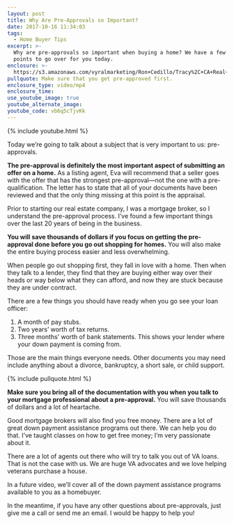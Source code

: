 ```yaml
---
layout: post
title: Why Are Pre-Approvals so Important?
date: 2017-10-16 11:34:03
tags:
  - Home Buyer Tips
excerpt: >-
  Why are pre-approvals so important when buying a home? We have a few important
  points to go over for you today.
enclosure: >-
  https://s3.amazonaws.com/vyralmarketing/Ron+Cedillo/Tracy%2C+CA+Real+Estate+Pre-Approvals.mp4
pullquote: Make sure that you get pre-approved first.
enclosure_type: video/mp4
enclosure_time:
use_youtube_image: true
youtube_alternate_image:
youtube_code: vb6q5cTjvKk
---
```



{% include youtube.html %}

Today we’re going to talk about a subject that is very important to us: pre-approvals.&nbsp;

**The pre-approval is definitely the most important aspect of submitting an offer on a home.** As a listing agent, Eva will recommend that a seller goes with the offer that has the strongest pre-approval—not the one with a pre-qualification. The letter has to state that all of your documents have been reviewed and that the only thing missing at this point is the appraisal.&nbsp;

Prior to starting our real estate company, I was a mortgage broker, so I understand the pre-approval process. I’ve found a few important things over the last 20 years of being in the business.&nbsp;

**You will save thousands of dollars if you focus on getting the pre-approval done before you go out shopping for homes.** You will also make the entire buying process easier and less overwhelming.&nbsp;

When people go out shopping first, they fall in love with a home. Then when they talk to a lender, they find that they are buying either way over their heads or way below what they can afford, and now they are stuck because they are under contract.&nbsp;

There are a few things you should have ready when you go see your loan officer:&nbsp;

1. A month of pay stubs.&nbsp;
2. Two years’ worth of tax returns.&nbsp;
3. Three months’ worth of bank statements. This shows your lender where your down payment is coming from.&nbsp;

Those are the main things everyone needs. Other documents you may need include anything about a divorce, bankruptcy, a short sale, or child support.&nbsp;

{% include pullquote.html %}

**Make sure you bring all of the documentation with you when you talk to your mortgage professional about a pre-approval.** You will save thousands of dollars and a lot of heartache.&nbsp;

Good mortgage brokers will also find you free money. There are a lot of great down payment assistance programs out there. We can help you do that. I’ve taught classes on how to get free money; I’m very passionate about it.&nbsp;

There are a lot of agents out there who will try to talk you out of VA loans. That is not the case with us. We are huge VA advocates and we love helping veterans purchase a house.&nbsp;

In a future video, we’ll cover all of the down payment assistance programs available to you as a homebuyer.&nbsp;

In the meantime, if you have any other questions about pre-approvals, just give me a call or send me an email. I would be happy to help you!